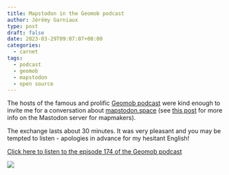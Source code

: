 ```yaml
---
title: Mapstodon in the Geomob podcast
author: Jérémy Garniaux
type: post
draft: false
date: 2023-03-29T09:07:07+00:00
categories:
  - carnet
tags:
  - podcast
  - geomob
  - mapstodon
  - open source
---
```


The hosts of the famous and prolific [Geomob podcast](https://thegeomob.com) were kind enough to invite me for a conversation about [mapstodon.space](https://mapstodon.space) (see [this post](https://mapper.fr/carnet/introducing-mapstodon/) for more info on the Mastodon server for mapmakers).

The exchange lasts about 30 minutes. It was very pleasant and you may be tempted to listen - apologies in advance for my hesitant English!

[Click here to listen to the episode 174 of the Geomob podcast](https://thegeomob.com/podcast/episode-174)

![](albums/carnet/mapstodon/geomob-mapstodon.png)
